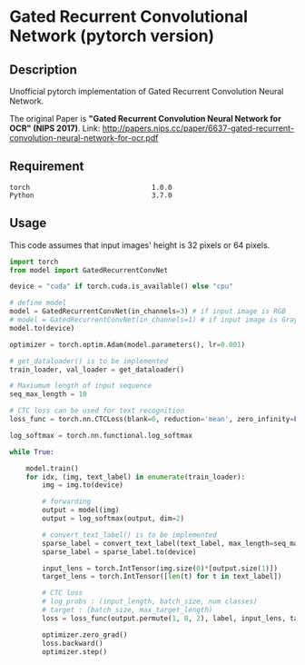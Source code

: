 # Gated Recurrent Convolutional Network (pytorch version)

## Description
Unofficial pytorch implementation of Gated Recurrent Convolution Neural Network.

The original Paper is **"Gated Recurrent Convolution Neural Network for
OCR" (NIPS 2017)**. Link: http://papers.nips.cc/paper/6637-gated-recurrent-convolution-neural-network-for-ocr.pdf

## Requirement
```  
torch                              1.0.0     
Python                             3.7.0
```

## Usage
This code assumes that input images' height is 32 pixels or 64 pixels. 


```python
import torch
from model import GatedRecurrentConvNet

device = "cuda" if torch.cuda.is_available() else "cpu"

# define model
model = GatedRecurrentConvNet(in_channels=3) # if input image is RGB
# model = GatedRecurrentConvNet(in_channels=1) # if input image is Grayscale
model.to(device)

optimizer = torch.optim.Adam(model.parameters(), lr=0.001)

# get_dataloader() is to be implemented
train_loader, val_loader = get_dataloader()

# Maxiumum length of input sequence
seq_max_length = 10

# CTC loss can be used for text recognition
loss_func = torch.nn.CTCLoss(blank=0, reduction='mean', zero_infinity=False)

log_softmax = torch.nn.functional.log_softmax

while True:

    model.train()
    for idx, (img, text_label) in enumerate(train_loader):
        img = img.to(device)

        # forwarding
        output = model(img)
        output = log_softmax(output, dim=2)

        # convert_text_label() is to be implemented
        sparse_label = convert_text_label(text_label, max_length=seq_max_length, blank=0)
        sparse_label = sparse_label.to(device)

        input_lens = torch.IntTensor(img.size(0)*[output.size(1)])
        target_lens = torch.IntTensor([len(t) for t in text_label])

        # CTC loss
        # log_probs : (input_length, batch_size, num classes)
        # target : (batch_size, max_target_length)
        loss = loss_func(output.permute(1, 0, 2), label, input_lens, target_lens)

        optimizer.zero_grad()
        loss.backward()
        optimizer.step()
```
